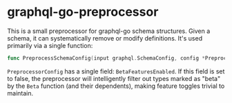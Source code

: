 # graphql-go-preprocessor

This is a small preprocessor for graphql-go schema structures. Given a schema, it can systematically remove or modify definitions. It's used primarily via a single function:

```go
func PreprocessSchemaConfig(input graphql.SchemaConfig, config *PreprocessorConfig) graphql.SchemaConfig
```

`PreprocessorConfig` has a single field: `BetaFeaturesEnabled`. If this field is set to false, the preprocessor will intelligently filter out types marked as "beta" by the `Beta` function (and their dependents), making feature toggles trivial to maintain.
